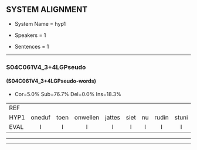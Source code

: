 
## SYSTEM ALIGNMENT

- System Name = hyp1

- Speakers = 1

- Sentences = 1

---

### S04C061V4_3+4LGPseudo

#### (S04C061V4_3+4LGPseudo-words)

- Cor=5.0%	Sub=76.7%	Del=0.0%	Ins=18.3%

|  |  |  |  |  |  |  |  |  |  |  |  |  |  |  |  |  |  |  |  |  |  |  |  |  |  |  |  |  |  |  |  |  |  |  |  |  |  |  |  |  |  |  |  |  |  |  |  |  |  |  |  |  |  |  |  |  |  |  |  |  |
|:--- |:---:|:---:|:---:|:---:|:---:|:---:|:---:|:---:|:---:|:---:|:---:|:---:|:---:|:---:|:---:|:---:|:---:|:---:|:---:|:---:|:---:|:---:|:---:|:---:|:---:|:---:|:---:|:---:|:---:|:---:|:---:|:---:|:---:|:---:|:---:|:---:|:---:|:---:|:---:|:---:|:---:|:---:|:---:|:---:|:---:|:---:|:---:|:---:|:---:|:---:|:---:|:---:|:---:|:---:|:---:|:---:|:---:|:---:|:---:|:---:|
| REF |  |  |  |  |  |  |  |  |  |  |  | * | * | * | jattesiet | nurudien | stoenydaas | deuveltek | juitonie | gevijdel | sidowaan | spekkeraai | * | wachteniek | * | * | * | mantaroen | * | * | * | crobeklunker | * | verwarig | ooiebiekje | * | * | * | * | smoralij | zeekvlachine | kanaroe | * | toineetlijgen | meitsegrok | kantelogsten | ondermind | * | * | zennebral | * | * | blottenduuf | girdofhaalder | tobbermoeit | poentalschouden | havedil | verbrakkertje | gerauwejaak | hapeneren |
| HYP1 | oneduf | toen | onwellen | jattes | siet | nu | rudin | stuni | das | deuvelteq | jetoni | gevedelv | cidowan | spickerai | wacht | ik | wacht | det | niek | verpirit | nappergrijl | mantaron | schie | schielen | daspo | spin | krobeklunker | tabes | tippen | verwarg | o | jebieke | vandeling | jalle | krewen | smoa | smoralle | veekflachine | kannaro | to | o | ie | neeleggen | neze | rok | kantelogsten | onderniemd | shoporatie | zinnebrow | ijseraijseraspangen | belottenduuf | geerdof | halder | tobermit | poen | talschodden | havedil | verbrakkertje | geauejak | hapenren |
| EVAL | I | I | I | I | I | I | I | I | I | I | I | S | S | S | S | S | S | S | S | S | S | S | S | S | S | S | S | S | S | S | S | S | S | S | S | S | S | S | S | S | S | S | S | S | S |  | S | S | S | S | S | S | S | S | S | S |  |  | S | S |
---

---
